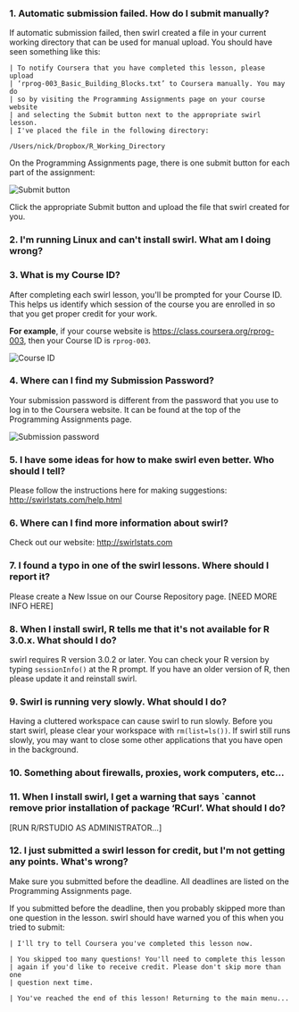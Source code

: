 ### 1. Automatic submission failed. How do I submit manually?

If automatic submission failed, then swirl created a file in your current working directory that can be used for manual upload. You should have seen something like this:

```
| To notify Coursera that you have completed this lesson, please upload
| ‘rprog-003_Basic_Building_Blocks.txt’ to Coursera manually. You may do
| so by visiting the Programming Assignments page on your course website
| and selecting the Submit button next to the appropriate swirl lesson.
| I've placed the file in the following directory:

/Users/nick/Dropbox/R_Working_Directory
```

On the Programming Assignments page, there is one submit button for each part of the assignment:

![Submit button](https://dl.dropboxusercontent.com/u/14555519/Screenshot%202014-04-07%2017.41.13.png)

Click the appropriate Submit button and upload the file that swirl created for you.

### 2. I'm running Linux and can't install swirl. What am I doing wrong?

### 3. What is my Course ID?

After completing each swirl lesson, you'll be prompted for your Course ID. This helps us identify which session of the course you are enrolled in so that you get proper credit for your work.

**For example**, if your course website is https://class.coursera.org/rprog-003, then your Course ID is `rprog-003`.

![Course ID](https://dl.dropboxusercontent.com/u/14555519/Screenshot%202014-04-29%2013.48.28.png)

### 4. Where can I find my Submission Password?

Your submission password is different from the password that you use to log in to the Coursera website. It can be found at the top of the Programming Assignments page.

![Submission password](https://dl.dropboxusercontent.com/u/14555519/Screenshot%202014-04-29%2013.51.13.png)

### 5. I have some ideas for how to make swirl even better. Who should I tell?

Please follow the instructions here for making suggestions: http://swirlstats.com/help.html

### 6. Where can I find more information about swirl?

Check out our website: http://swirlstats.com

### 7. I found a typo in one of the swirl lessons. Where should I report it?

Please create a New Issue on our Course Repository page. [NEED MORE INFO HERE]

### 8. When I install swirl, R tells me that it's not available for R 3.0.x. What should I do?

swirl requires R version 3.0.2 or later. You can check your R version by typing `sessionInfo()` at the R prompt. If you have an older version of R, then please update it and reinstall swirl.

### 9. Swirl is running very slowly. What should I do?

Having a cluttered workspace can cause swirl to run slowly. Before you start swirl, please clear your workspace with `rm(list=ls())`. If swirl still runs slowly, you may want to close some other applications that you have open in the background.

### 10. Something about firewalls, proxies, work computers, etc...

### 11. When I install swirl, I get a warning that says `cannot remove prior installation of package ‘RCurl’. What should I do?

[RUN R/RSTUDIO AS ADMINISTRATOR...]

### 12. I just submitted a swirl lesson for credit, but I'm not getting any points. What's wrong?

Make sure you submitted before the deadline. All deadlines are listed on the Programming Assignments page. 

If you submitted before the deadline, then you probably skipped more than one question in the lesson. swirl should have warned you of this when you tried to submit:

```
| I'll try to tell Coursera you've completed this lesson now.

| You skipped too many questions! You'll need to complete this lesson
| again if you'd like to receive credit. Please don't skip more than one
| question next time.

| You've reached the end of this lesson! Returning to the main menu...
```